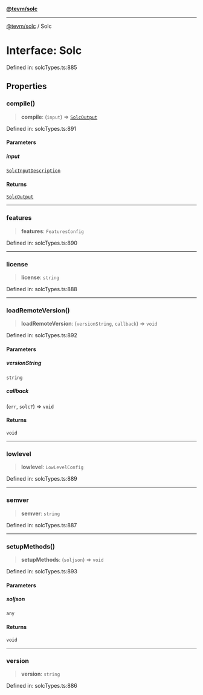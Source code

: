 [**@tevm/solc**](../README.md)

***

[@tevm/solc](../globals.md) / Solc

# Interface: Solc

Defined in: solcTypes.ts:885

## Properties

### compile()

> **compile**: (`input`) => [`SolcOutput`](../type-aliases/SolcOutput.md)

Defined in: solcTypes.ts:891

#### Parameters

##### input

[`SolcInputDescription`](../type-aliases/SolcInputDescription.md)

#### Returns

[`SolcOutput`](../type-aliases/SolcOutput.md)

***

### features

> **features**: `FeaturesConfig`

Defined in: solcTypes.ts:890

***

### license

> **license**: `string`

Defined in: solcTypes.ts:888

***

### loadRemoteVersion()

> **loadRemoteVersion**: (`versionString`, `callback`) => `void`

Defined in: solcTypes.ts:892

#### Parameters

##### versionString

`string`

##### callback

(`err`, `solc?`) => `void`

#### Returns

`void`

***

### lowlevel

> **lowlevel**: `LowLevelConfig`

Defined in: solcTypes.ts:889

***

### semver

> **semver**: `string`

Defined in: solcTypes.ts:887

***

### setupMethods()

> **setupMethods**: (`soljson`) => `void`

Defined in: solcTypes.ts:893

#### Parameters

##### soljson

`any`

#### Returns

`void`

***

### version

> **version**: `string`

Defined in: solcTypes.ts:886
